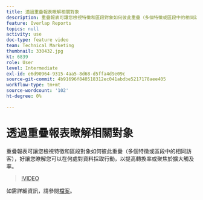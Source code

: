 ```yaml
---
title: 透過重疊報表瞭解相關對象
description: 重疊報表可讓您檢視特徵和區段對象如何彼此重疊（多個特徵或區段中的相同訪客），好讓您瞭解您可以在何處對資料採取行動，以提高轉換率或聚焦於擴大觸及率。
feature: Overlap Reports
topics: null
activity: use
doc-type: feature video
team: Technical Marketing
thumbnail: 330432.jpg
kt: 6839
role: User
level: Intermediate
exl-id: e6d90964-9315-4aa5-8d68-d5ffa4d9e09c
source-git-commit: 4b91696f840518312ec041abdbe5217178aee405
workflow-type: tm+mt
source-wordcount: '102'
ht-degree: 0%

---
```


# 透過重疊報表瞭解相關對象

重疊報表可讓您檢視特徵和區段對象如何彼此重疊（多個特徵或區段中的相同訪客），好讓您瞭解您可以在何處對資料採取行動，以提高轉換率或聚焦於擴大觸及率。

>[!VIDEO](https://video.tv.adobe.com/v/330432/?quality=12&learn=on)

如需詳細資訊，請參閱[檔案](https://experienceleague.adobe.com/docs/audience-manager/user-guide/reporting/interactive-and-overlap-reports/dynamic-reports.html?lang=zh-Hant#reporting)。

